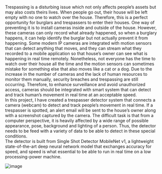 Trespassing is a disturbing issue which not only affects people’s assets but may also costs theirs lives. When people go out, their house will be left empty with no one to watch over the house. Therefore, this is a perfect opportunity for burglars and trespassers to enter their houses. One way of preventing it is to install cameras inside and outside of the house. However, these cameras can only record what already happened, so when a burglary happens, it can help identify the burglar but not actually prevent it from happening. Some modern IP cameras are integrated with motion sensors that can detect anything that moves, and they can stream what they recorded to a mobile application so that house’s owner can see what is happening in real time remotely. Nonetheless, not everyone has the time to watch over their house all the time and the motion sensors can sometimes mistake for something else that also moves like a cat or a dog. Due to the increase in the number of cameras and the lack of human resources to monitor them manually, security breaches and trespassing are still occurring. Therefore, to enhance surveillance and avoid unauthorized access, cameras should be integrated with smart system that can detect and track human’s movement in real time at an acceptable speed.    
In this project, I have created a trespasser detector system that connects a camera (webcam) to detect and track people’s movement in real time. If a trespasser is spotted, an alert email will be sent to the house’s owner along with a screenshot captured by the camera. The difficult task is that from a computer perspective, it is heavily affected by a wide range of possible appearance, pose, background and lighting of a person. Thus, the detector needs to be feed with a variety of data to be able to detect in these special conditions.    
The detector is built from Single Shot Detector MobileNet v1, a lightweight state-of-the-art deep neural network model that exchanges accuracy for speed, and speed is what essential to be able to run in real time on a low processing-power machine.    

![image](https://user-images.githubusercontent.com/46740045/121009902-e6832480-c7be-11eb-8d11-e9dd6883bd64.png)
